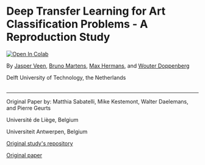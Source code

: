 # Deep Transfer Learning for Art Classification Problems - A Reproduction Study

[![Open In Colab](https://colab.research.google.com/assets/colab-badge.svg)](https://colab.research.google.com/github/wdoppenberg/cs4240-project/blob/master/ArtClassification.ipynb)

By [Jasper Veen](https://www.linkedin.com/in/jasper-veen), [Bruno Martens](https://www.linkedin.com/in/brunomartens), [Max Hermans](https://www.linkedin.com/in/max-hermans-8324b0b1), and [Wouter Doppenberg](https://www.linkedin.com/in/wouterdoppenberg)

Delft University of Technology, the Netherlands
<br></br>

---




Original Paper by: Matthia Sabatelli, Mike Kestemont, Walter Daelemans, and Pierre Geurts

Université de Liège, Belgium

Universiteit Antwerpen, Belgium

[Original study's repository](https://github.com/paintception/Deep-Transfer-Learning-for-Art-Classification-Problems)

[Original paper](https://www.researchgate.net/publication/327498843_Deep_Transfer_Learning_for_Art_Classification_Problems)
